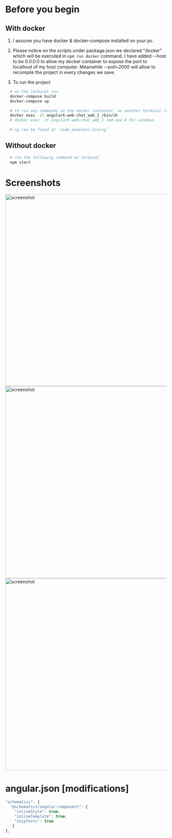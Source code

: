 # Before you begin

## With docker
1. I assume you have docker & docker-compose installed on your pc.

2. Please notice on the scripts under package.json we declared "docker" which will be executed in `npm run docker` command. I have added --host to be 0.0.0.0 to allow my docker container to expose the port to localhost of my host computer. Meanwhile --poll=2000 will allow to recompile the project in every changes we save.
 
3. To run the project 
```bash
  # on the terminal run
  docker-compose build
  docker-compose up
  
  # to run any commands on the docker container, on another terminal run
  docker exec -it angular6-web-chat_web_1 /bin/sh
  # docker exec -it angular6-web-chat_web_1 cmd.exe # for windows
  
  # ng can be found at `node_modules/.bin/ng`
```
## Without docker

```bash
  # run the following command on terminal
  npm start
```

# Screenshots
<img src="https://github.com/rakibulhasanmasum/angular6-web-chat/blob/master/screenshots/1.png" alt="screenshot" style="max-width: 100%; height: 600px;">
<img src="https://github.com/rakibulhasanmasum/angular6-web-chat/blob/master/screenshots/2.png" alt="screenshot" style="max-width: 100%; height: 600px;">
<img src="https://github.com/rakibulhasanmasum/angular6-web-chat/blob/master/screenshots/3.png" alt="screenshot" style="max-width: 100%; height: 600px;">

# angular.json [modifications]
```js
"schematics": {
  "@schematics/angular:component": {
    "inlineStyle": true,
    "inlineTemplate": true,
    "skipTests": true
   }
},
```
